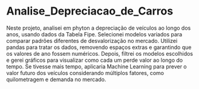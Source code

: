# Analise_Depreciacao_de_Carros

Neste projeto, analisei em phyton a depreciação de veículos ao longo dos anos, usando dados da Tabela Fipe. Selecionei modelos variados para comparar padrões diferentes de desvalorização no mercado. Utilizei pandas para tratar os dados, removendo espaços extras e garantindo que os valores de ano fossem numéricos. Depois, filtrei os modelos escolhidos e gerei gráficos para visualizar como cada um perde valor ao longo do tempo. Se tivesse mais tempo, aplicaria Machine Learning para prever o valor futuro dos veículos considerando múltiplos fatores, como quilometragem e demanda no mercado.
